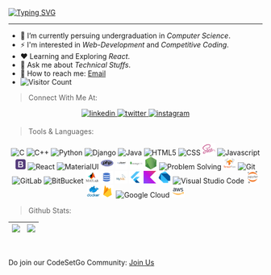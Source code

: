 [![Typing SVG](https://readme-typing-svg.herokuapp.com?font=Yanone+Kaffeesatz&color=10B4F7&size=64&center=true&vCenter=true&width=1000&height=200&lines=Hello%F0%9F%91%8B%2C+I'm+Agamjot+Singh;a+Coder+from+Delhi%2C+India)](https://git.io/typing-svg)
<hr>

- 🔭 I’m currently persuing undergraduation in *Computer Science*.
- ⚡ I'm interested in _*Web-Development*_ and _*Competitive Coding*_.
- ❤️ Learning and Exploring _*React*_.
- 💬 Ask me about _*Technical Stuffs*_.
- 🤝 How to reach me: <a href="mailto:agamjotsingh1801@gmail.com">Email</a><br>
- ![Visitor Count](https://profile-counter.glitch.me/agamjotsingh18/count.svg)

> Connect With Me At:

<p align="center">
<a href="https://www.linkedin.com/in/agamjot-singh/" target="_blank">
  <img src=https://img.shields.io/badge/linkedin-0077b5.svg?&style=for-the-badge&logo=linkedin&logoColor=white alt=linkedin style="margin-bottom: 5px;" />
</a>

<a href="https://www.twitter.com/_agamjotsingh" target="_blank">
  <img src=https://img.shields.io/badge/twitter-1DA1F2.svg?&style=for-the-badge&logo=twitter&logoColor=white alt=twitter style="margin-bottom: 5px;" />
</a>
  
<a href="https://www.instagram.com/_agamjotsingh" target="_blank">
  <img src=https://img.shields.io/badge/instagram-8a3ab9.svg?&style=for-the-badge&logo=instagram&logoColor=white alt=instagram style="margin-bottom: 5px;" />
</a>
</p>

> Tools & Languages:

<p align="center">
  <img title="C" height="25" src="https://github.com/zumrudu-anka/zumrudu-anka/blob/master/images/c.svg">
  <img title="C++" height="25" src="https://github.com/zumrudu-anka/zumrudu-anka/blob/master/images/cpp.svg">
  <img title="Python" height="25" src="https://github.com/zumrudu-anka/zumrudu-anka/blob/master/images/python-original.svg">
  <img title="Django" height="25" src="https://github.com/zumrudu-anka/zumrudu-anka/blob/master/images/django.png">
  <img title="Java" height="25" src="https://classes.engineering.wustl.edu/cse231/core/images/2/26/Java.png">
  <img title="HTML5" height="25" src="https://github.com/zumrudu-anka/zumrudu-anka/blob/master/images/html5.svg">
  <img title="CSS" height="25" src="https://github.com/zumrudu-anka/zumrudu-anka/blob/master/images/css.svg">
  <img title="Sass" height="25" src="https://raw.githubusercontent.com/github/explore/80688e429a7d4ef2fca1e82350fe8e3517d3494d/topics/sass/sass.png">
  <img title="Javascript" height="20" src="https://github.com/zumrudu-anka/zumrudu-anka/blob/master/images/javascript.svg">
  <img title="Bootstrap"height="20" src="https://raw.githubusercontent.com/github/explore/80688e429a7d4ef2fca1e82350fe8e3517d3494d/topics/bootstrap/bootstrap.png">
  <img title="React" height="25" src="https://github.com/zumrudu-anka/zumrudu-anka/blob/master/images/react-original.svg">
  <img title="MaterialUI" height="25" src="https://camo.githubusercontent.com/306dedb9426f1d93a981d305a0a18164932ece8dca4d5fd820b1d3c36625b218/68747470733a2f2f6d75692e636f6d2f7374617469632f6c6f676f2e737667">
  <img title="PHP" height="25" src="https://raw.githubusercontent.com/github/explore/80688e429a7d4ef2fca1e82350fe8e3517d3494d/topics/php/php.png">
  <img title="JQuery" height="25" src="https://raw.githubusercontent.com/github/explore/80688e429a7d4ef2fca1e82350fe8e3517d3494d/topics/jquery/jquery.png">
  <img title="MongoDB" height="25" src="https://raw.githubusercontent.com/github/explore/80688e429a7d4ef2fca1e82350fe8e3517d3494d/topics/mongodb/mongodb.png">

  <img title="NodeJS" height="25" src="https://raw.githubusercontent.com/github/explore/80688e429a7d4ef2fca1e82350fe8e3517d3494d/topics/nodejs/nodejs.png">
  <img title="Problem Solving" height="25" src="https://github.com/zumrudu-anka/zumrudu-anka/blob/master/images/problemSolving.png">
  <img title="TensorFlow" height="25" src="https://raw.githubusercontent.com/github/explore/80688e429a7d4ef2fca1e82350fe8e3517d3494d/topics/tensorflow/tensorflow.png">
  <img title="Git" height="25" src="https://github.com/zumrudu-anka/zumrudu-anka/blob/master/images/git-original.svg">
  <img title="GitLab" height="25" src="https://avatars.githubusercontent.com/u/1086321?s=200&v=4">
  <img title="BitBucket" height="25" src="https://poeditor.com/blog/wp-content/uploads/2014/06/bitbucket-logo.png">
  <img title="Matlab" height="25" src="https://raw.githubusercontent.com/github/explore/80688e429a7d4ef2fca1e82350fe8e3517d3494d/topics/matlab/matlab.png">

  <img title="SQL" height="25" src="https://raw.githubusercontent.com/github/explore/80688e429a7d4ef2fca1e82350fe8e3517d3494d/topics/sql/sql.png">
  <img title="MySQL" height="25" src="https://raw.githubusercontent.com/github/explore/80688e429a7d4ef2fca1e82350fe8e3517d3494d/topics/mysql/mysql.png">
  <img title="Flutter" height="25" src="https://raw.githubusercontent.com/github/explore/80688e429a7d4ef2fca1e82350fe8e3517d3494d/topics/flutter/flutter.png">
  <img title="Kotlin" height="25" src="https://raw.githubusercontent.com/github/explore/80688e429a7d4ef2fca1e82350fe8e3517d3494d/topics/kotlin/kotlin.png">
  <img title="Dart" height="25" src="https://raw.githubusercontent.com/github/explore/80688e429a7d4ef2fca1e82350fe8e3517d3494d/topics/dart/dart.png">
  <img title="Visual Studio Code" height="25" src="https://github.com/zumrudu-anka/zumrudu-anka/blob/master/images/vscode.png">
  <img title="Jupyter-Notebook" height="25" src="https://raw.githubusercontent.com/github/explore/80688e429a7d4ef2fca1e82350fe8e3517d3494d/topics/jupyter-notebook/jupyter-notebook.png">
  <img title="Docker" height="25" src="https://raw.githubusercontent.com/github/explore/80688e429a7d4ef2fca1e82350fe8e3517d3494d/topics/docker/docker.png">
  <img title="Firebase" height="25" src="https://raw.githubusercontent.com/github/explore/80688e429a7d4ef2fca1e82350fe8e3517d3494d/topics/firebase/firebase.png">
  <img title="Google Cloud" height="25" src="https://avatars2.githubusercontent.com/u/2810941?v=3&s=96">

  <img title="AWS" height="25" src="https://raw.githubusercontent.com/github/explore/80688e429a7d4ef2fca1e82350fe8e3517d3494d/topics/aws/aws.png">


> Github Stats:
  
|<img  src="https://github-readme-stats.vercel.app/api?username=agamjotsingh18&show_icons=true&theme=highcontrast"/>|<img src="https://github-readme-stats.vercel.app/api/top-langs/?username=agamjotsingh18&layout=compact&title_color=FCF55F&text_color=fff&bg_color=000&langs_count=8&hide_border=false&hide=Ruby,Batchfile" />|
|---|---|


<br/>
 <p>Do join our CodeSetGo Community: <a href="https://linktr.ee/CodeSetGo">Join Us</a></p>
<!-- 
<img  src="https://github-readme-streak-stats.herokuapp.com/?user=agamjotsingh18&theme=highcontrast&ring=cccc00&fire=cccc00&currStreakLabel=00e6e6&sideLabels=e6e600"/>
<img src="https://github-readme-stats.vercel.app/api/top-langs/?username=agamjotsingh18&layout=compact&title_color=000&text_color=000&bg_color=e6e6e6&langs_count=8&hide_border=false&hide=Ruby,Batchfile" /> -->


